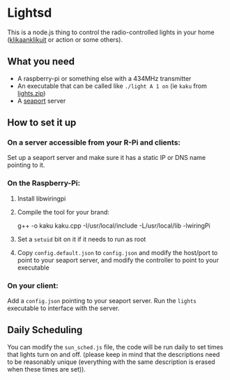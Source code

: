 Lightsd
=======

This is a node.js thing to control the radio-controlled lights in your home ([klikaanklikuit](http://www.klikaanklikuit.nl/home/) or action or some others).

What you need
----
- A raspberry-pi or something else with a 434MHz transmitter
- An executable that can be called like `./light A 1 on` (ie `kaku` from [lights.zip](https://www.dropbox.com/s/nxdrkuk94w9fpqo/lights.zip?dl=1))
- A [seaport](https://github.com/substack/seaport) server

How to set it up
----
### On a server accessible from your R-Pi and clients:

Set up a seaport server and make sure it has a static IP or DNS name pointing to it.

### On the Raspberry-Pi:

1. Install libwiringpi
2. Compile the tool for your brand:

    g++ -o kaku kaku.cpp -I/usr/local/include -L/usr/local/lib -lwiringPi

3. Set a `setuid` bit on it if it needs to run as root
4. Copy `config.default.json` to `config.json` and modify the host/port to point to your seaport server, and modify the controller to point to your executable

### On your client:

Add a `config.json` pointing to your seaport server. Run the `lights` executable to interface with the server.

Daily Scheduling
------

You can modify the `sun_sched.js` file, the code will be run daily to set times that lights turn on and off. (please keep in mind that the descriptions need to be reasonably unique (everything with the same description is erased when these times are set)).
